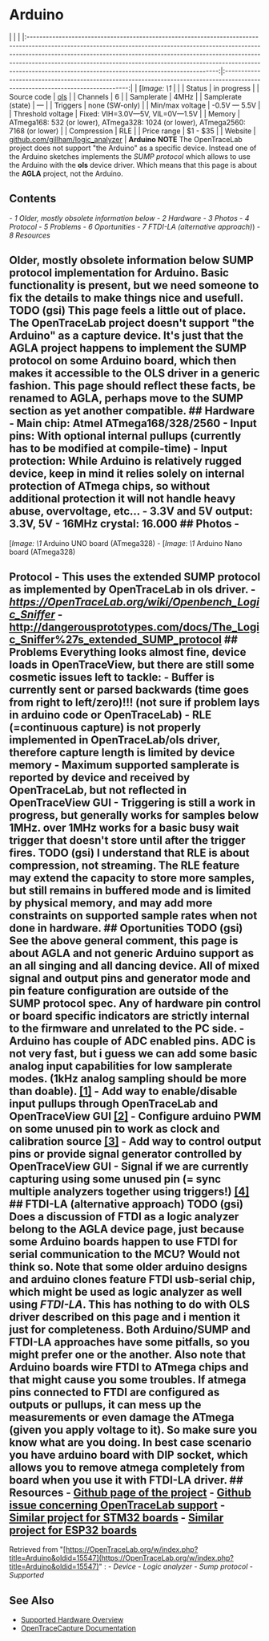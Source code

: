 # Arduino
| | | |:-----------------------------------------------------------------------------------------------------------------------------------------------------------------------------------------------------------------------------------------------------------------------------------------------------------------------------------------------------------------------------------:|:------------------------------------------------------------------------------------------------------------------------------:| | [*Image: \1* | | | Status | in progress | | Source code | [ols](http://github.com/OpenTraceLab/?p=OpenTraceCapture.git;a=tree;f=src/hardware/ols) | | Channels | 6 | | Samplerate | 4MHz | | Samplerate (state) | — | | Triggers | none (SW-only) | | Min/max voltage | -0.5V — 5.5V | | Threshold voltage | Fixed: VIH=3.0V—5V, VIL=0V—1.5V | | Memory | ATmega168: 532 (or lower), ATmega328: 1024 (or lower), ATmega2560: 7168 (or lower) | | Compression | RLE | | Price range | \$1 - \$35 | | Website | [github.com/gillham/logic_analyzer](https://github.com/gillham/logic_analyzer) | **Arduino** **NOTE** The OpenTraceLab project does not support "the Arduino" as a specific device. Instead one of the Arduino sketches implements the *SUMP protocol* which allows to use the Arduino with the **ols** device driver. Which means that this page is about the **AGLA** project, not the Arduino.
## Contents
\- *1 Older, mostly obsolete information below* \- *2 Hardware* \- *3 Photos* \- *4 Protocol* \- *5 Problems* \- *6 Oportunities* \- *7 FTDI-LA (alternative approach)*) \- *8 Resources*
## Older, mostly obsolete information below SUMP protocol implementation for Arduino. Basic functionality is present, but we need someone to fix the details to make things nice and usefull. **TODO** (gsi) This page feels a little out of place. The OpenTraceLab project doesn't support "the Arduino" as a capture device. It's just that the AGLA project happens to implement the SUMP protocol on some Arduino board, which then makes it accessible to the OLS driver in a generic fashion. This page should reflect these facts, be renamed to AGLA, perhaps move to the SUMP section as yet another compatible. ## Hardware \- **Main chip**: Atmel ATmega168/328/2560 \- **Input pins**: With optional internal pullups (currently has to be modified at compile-time) \- **Input protection**: While Arduino is relatively rugged device, keep in mind it relies solely on internal protection of ATmega chips, so without additional protection it will not handle heavy abuse, overvoltage, etc... \- **3.3V and 5V output**: 3.3V, 5V \- **16MHz crystal**: 16.000 ## Photos \-
[*Image: \1*
Arduino UNO board (ATmega328)
\-
[*Image: \1*
Arduino Nano board (ATmega328)
## Protocol \- This uses the extended SUMP protocol as implemented by OpenTraceLab in ols driver. \- *https://OpenTraceLab.org/wiki/Openbench_Logic_Sniffer* \- <http://dangerousprototypes.com/docs/The_Logic_Sniffer%27s_extended_SUMP_protocol> ## Problems Everything looks almost fine, device loads in OpenTraceView, but there are still some cosmetic issues left to tackle: \- **Buffer is currently sent or parsed backwards (time goes from right to left/zero)!!!** (not sure if problem lays in arduino code or OpenTraceLab) \- RLE (=continuous capture) is not properly implemented in OpenTraceLab/ols driver, therefore capture length is limited by device memory \- Maximum supported samplerate is reported by device and received by OpenTraceLab, but not reflected in OpenTraceView GUI \- Triggering is still a work in progress, but generally works for samples below 1MHz. over 1MHz works for a basic busy wait trigger that doesn't store until after the trigger fires. **TODO** (gsi) I understand that **RLE** is about compression, not streaming. The RLE feature may extend the capacity to store more samples, but still remains in buffered mode and is limited by physical memory, and may add more constraints on supported sample rates when not done in hardware. ## Oportunities **TODO** (gsi) See the above general comment, this page is about AGLA and not generic Arduino support as an all singing and all dancing device. All of mixed signal and output pins and generator mode and pin feature configuration are outside of the SUMP protocol spec. Any of hardware pin control or board specific indicators are strictly internal to the firmware and unrelated to the PC side. \- Arduino has couple of ADC enabled pins. ADC is not very fast, but i guess we can add some basic analog input capabilities for low samplerate modes. (1kHz analog sampling should be more than doable). [[1]](https://github.com/gillham/logic_analyzer/issues/49) \- Add way to enable/disable input pullups through OpenTraceLab and OpenTraceView GUI [[2]](https://github.com/gillham/logic_analyzer/issues/47) \- Configure arduino PWM on some unused pin to work as clock and calibration source [[3]](https://github.com/gillham/logic_analyzer/issues/48) \- Add way to control output pins or provide signal generator controlled by OpenTraceView GUI \- Signal if we are currently capturing using some unused pin (= sync multiple analyzers together using triggers!) [[4]](https://github.com/gillham/logic_analyzer/issues/50) ## FTDI-LA (alternative approach) **TODO** (gsi) Does a discussion of FTDI as a logic analyzer belong to the AGLA device page, just because some Arduino boards happen to use FTDI for serial communication to the MCU? Would not think so. Note that some older arduino designs and arduino clones feature FTDI usb-serial chip, which might be used as logic analyzer as well using *FTDI-LA*. **This has nothing to do with OLS driver described on this page and i mention it just for completeness.** Both Arduino/SUMP and FTDI-LA approaches have some pitfalls, so you might prefer one or the another. Also note that Arduino boards wire FTDI to ATmega chips and that might cause you some troubles. If atmega pins connected to FTDI are configured as outputs or pullups, it can mess up the measurements or even damage the ATmega (given you apply voltage to it). So make sure you know what are you doing. In best case scenario you have arduino board with DIP socket, which allows you to remove atmega completely from board when you use it with FTDI-LA driver. ## Resources \- [Github page of the project](https://github.com/gillham/logic_analyzer) \- [Github issue concerning OpenTraceLab support](https://github.com/gillham/logic_analyzer/issues/38) \- [Similar project for STM32 boards](https://github.com/ddrown/stm32-sump) \- [Similar project for ESP32 boards](https://github.com/Ebiroll/esp32_sigrok)
Retrieved from "[https://OpenTraceLab.org/w/index.php?title=Arduino&oldid=15547](https://OpenTraceLab.org/w/index.php?title=Arduino&oldid=15547)"
: \- *Device* \- *Logic analyzer* \- *Sump protocol* \- *Supported*
## See Also
- [Supported Hardware Overview](../supported-hardware.md)
- [OpenTraceCapture Documentation](../../opentracecapture/overview.md)
